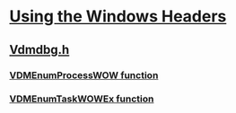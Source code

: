 # [Using the Windows Headers](../_winprog/index.md)
## [Vdmdbg.h](index.md)
### [VDMEnumProcessWOW function](../vdmdbg/nf-vdmdbg-vdmenumprocesswow.md)
### [VDMEnumTaskWOWEx function](../vdmdbg/nf-vdmdbg-vdmenumtaskwowex.md)
